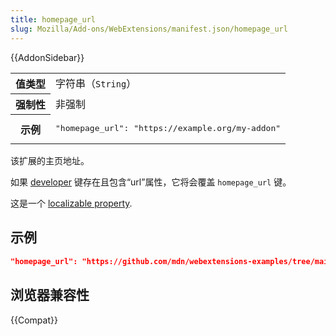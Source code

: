 ```yaml
---
title: homepage_url
slug: Mozilla/Add-ons/WebExtensions/manifest.json/homepage_url
---
```


{{AddonSidebar}}

<table class="fullwidth-table standard-table">
  <tbody>
    <tr>
      <th scope="row">值类型</th>
      <td>字符串（<code>String</code>）</td>
    </tr>
    <tr>
      <th scope="row">强制性</th>
      <td>非强制</td>
    </tr>
    <tr>
      <th scope="row">示例</th>
      <td>
        <pre class="brush: json">
"homepage_url": "https://example.org/my-addon"</pre
        >
      </td>
    </tr>
  </tbody>
</table>

该扩展的主页地址。

如果 [developer](/zh-CN/Add-ons/WebExtensions/manifest.json/developer) 键存在且包含“url”属性，它将会覆盖 `homepage_url` 键。

这是一个 [localizable property](/zh-CN/Add-ons/WebExtensions/Internationalization#Internationalizing_manifest.json).

## 示例

```json
"homepage_url": "https://github.com/mdn/webextensions-examples/tree/main/beastify"
```

## 浏览器兼容性

{{Compat}}
